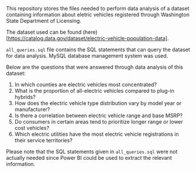 This repository stores the files needed to perform data analysis of a dataset containing information about eletric vehicles registered through Washington State Department of Licensing.

The dataset used can be found (here)[https://catalog.data.gov/dataset/electric-vehicle-population-data].

`all_queries.sql` file contains the SQL statements that can query the dataset for data analysis. MySQL database management system was used.

Below are the questions that were answered through data analysis of this dataset:
1. In which counties are electric vehicles most concentrated?
2. What is the proportion of all-electric vehicles compared to plug-in hybrids?
3. How does the electric vehicle type distribution vary by model year or manufacturer?
4. Is there a correlation between electric vehicle range and base MSRP?
5. Do consumers in certain areas tend to prioritize longer range or lower cost vehicles?
6. Which electric utilities have the most electric vehicle registrations in their service territories?

Please note that the SQL statements given in `all_queries.sql` were not actually needed since Power BI could be used to extract the relevant information.

